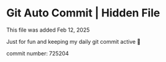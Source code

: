 # Git Auto Commit | Hidden File

This file was added Feb 12, 2025

Just for fun and keeping my daily git commit active 🤪

commit number: 725204
